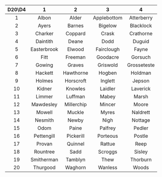 |D20\D4|1|2|3|4|
|:-:|:-:|:-:|:-:|:-:|
|1|Albon|Alder|Applebottom|Atterberry|
|2|Ayers|Barnes|Bigelow|Blacklock|
|3|Charker|Coppard|Crask|Crathorne|
|4|Daintith|Deane|Dodd|Duguid|
|5|Easterbrook|Elwood|Fairclough|Fayne|
|6|Fitt|Freeman|Goodacre|Gorsuch|
|7|Gowing|Graves|Griswold|Grosseteste|
|8|Hackett|Hawthorne|Hogben|Holdman|
|9|Holmes|Horscroft|Inglett|Jepson|
|10|Kidner|Knowles|Laidler|Laverick|
|11|Limmer|Luffman|Mabey|Marsh|
|12|Mawdesley|Millerchip|Mincer|Moore|
|13|Mowell|Muckle|Myres|Naldrett|
|14|Nesmith|Newby|Nigh|Nottage|
|15|Odom|Paine|Palfrey|Pedler|
|16|Pettengill|Pickerill|Porteous|Postle|
|17|Provan|Quinnel|Rattue|Reep|
|18|Rountree|Sadd|Scroggs|Sisley|
|19|Smitherman|Tamblyn|Thew|Thorburn|
|20|Thurgood|Waghorn|Wanless|Woods|
